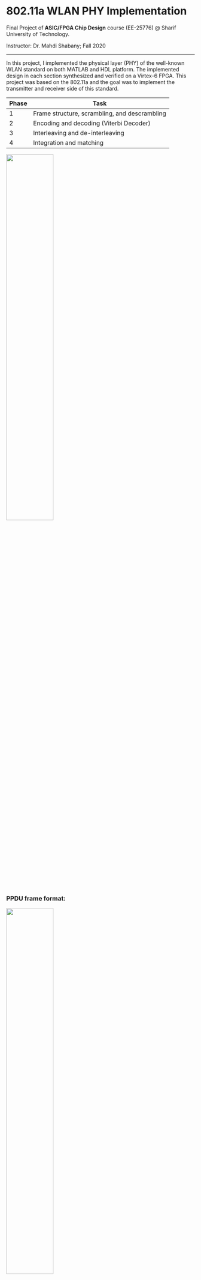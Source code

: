 # 802.11a WLAN PHY Implementation

Final Project of **ASIC/FPGA Chip Design** course (EE-25776) @ Sharif University of Technology.

Instructor: Dr. Mahdi Shabany; Fall 2020

---

In this project, I implemented the physical layer (PHY) of the well-known WLAN standard on both MATLAB and HDL platform. The implemented design in each section synthesized and verified on a Virtex-6 FPGA. This project was based on the 802.11a and the goal was to implement the transmitter and receiver side of this standard.

| Phase | Task 
| --------------- | --------------- 
| 1 | Frame structure, scrambling, and descrambling
| 2 | Encoding and decoding (Viterbi Decoder)
| 3 | Interleaving and de-interleaving
| 4 | Integration and matching

<img src="https://user-images.githubusercontent.com/94138466/154808659-5b998afa-669d-450a-bc04-808cc2bdbb4b.png" width=50% height=50%>

### PPDU frame format:
<img src="https://user-images.githubusercontent.com/94138466/154808730-dbb9f8c5-799f-4f18-a947-b7fd49901b3f.png" width=50% height=50%>

### Rate-dependent parameters:
<img src="https://user-images.githubusercontent.com/94138466/154808766-c94a9843-a293-4e92-869b-cb7d3103be96.png" width=50% height=50%>

### SIGNAL field bit assignment:
<img src="https://user-images.githubusercontent.com/94138466/154808772-e60442fc-f2e0-4704-aa0f-0055e2fe4cfb.png" width=50% height=50%>

### PLCP DATA scrambler and descrambler:
<img src="https://user-images.githubusercontent.com/94138466/154808787-454d5eb1-12c7-4341-acc7-3166e596886c.png" width=50% height=50%>

### Convolutional encoder (k = 7):
<img src="https://user-images.githubusercontent.com/94138466/154808821-2f140366-07e3-4c3b-9e87-746e116f3d0c.png" width=50% height=50%>

### Viterbi Decoder:
<img src="https://user-images.githubusercontent.com/94138466/154808894-9c6338d6-4492-4200-90b5-3a17bd9b4b0a.png" width=50% height=50%>

### Interleaving and de-interleaving (r = 2/3)
<img src="https://user-images.githubusercontent.com/94138466/154808947-3561ed04-a02d-49a9-a412-1384a5969634.png" width=50% height=50%>

### Transmitter:
<img src="https://user-images.githubusercontent.com/94138466/154809003-f8bd767a-fa54-4a1e-878c-33ebd9ace6ab.png" width=50% height=50%>

### Receiver:
<img src="https://user-images.githubusercontent.com/94138466/154809009-a0cd4afd-0451-4ede-8f3b-d4ea7787bd17.png" width=50% height=50%>



